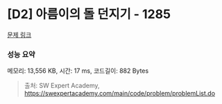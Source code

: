 # [D2] 아름이의 돌 던지기 - 1285 

[문제 링크](https://swexpertacademy.com/main/code/problem/problemDetail.do?contestProbId=AV18-stqI8oCFAZN) 

### 성능 요약

메모리: 13,556 KB, 시간: 17 ms, 코드길이: 882 Bytes



> 출처: SW Expert Academy, https://swexpertacademy.com/main/code/problem/problemList.do